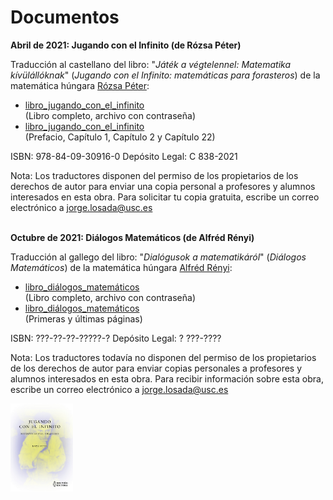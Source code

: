 # Documentos<br/>

**Abril de 2021: Jugando con el Infinito (de Rózsa Péter)**

Traducción al castellano del libro: "_Játék a végtelennel: Matematika kívülállóknak_" (_Jugando con el Infinito: matemáticas para forasteros_) de la matemática húngara [Rózsa Péter](https://es.wikipedia.org/wiki/R%C3%B3zsa_P%C3%A9ter):

- [libro_jugando_con_el_infinito](libro_xogando_co_infinito_protegido.pdf)<br/>(Libro completo, archivo con contraseña)
- [libro_jugando_con_el_infinito](libro_xogando_co_infinito_mostra.pdf)<br/>(Prefacio, Capítulo 1, Capítulo 2 y Capítulo 22)

ISBN: 978-84-09-30916-0
Depósito Legal: C 838-2021

Nota: Los traductores disponen del permiso de los propietarios de los derechos de autor para enviar una copia personal a profesores y alumnos interesados en esta obra. Para solicitar tu copia gratuita, escribe un correo electrónico a jorge.losada@usc.es<br/><br/>


**Octubre de 2021: Diálogos Matemáticos (de Alfréd Rényi)**


Traducción al gallego del libro: "_Dialógusok a matematikáról_" (_Diálogos Matemáticos_) de la matemática húngara [Alfréd Rényi](https://es.wikipedia.org/wiki/Alfr%C3%A9d_R%C3%A9nyi):

- [libro_diálogos_matemáticos](libro_dialogos_matematicos_protected.pdf)<br/>(Libro completo, archivo con contraseña)
- [libro_diálogos_matemáticos](libro_dialogos_matematicos_protected.pdf)<br/>(Primeras y últimas páginas)

ISBN: ???-??-??-?????-?
Depósito Legal: ? ???-????

Nota: Los traductores todavía no disponen del permiso de los propietarios de los derechos de autor para enviar copias personales a profesores y alumnos interesados en esta obra. Para recibir información sobre esta obra, escribe un correo electrónico a jorge.losada@usc.es


<img src="libro_xogando_co_infinito_portada.jpg" width="100">


